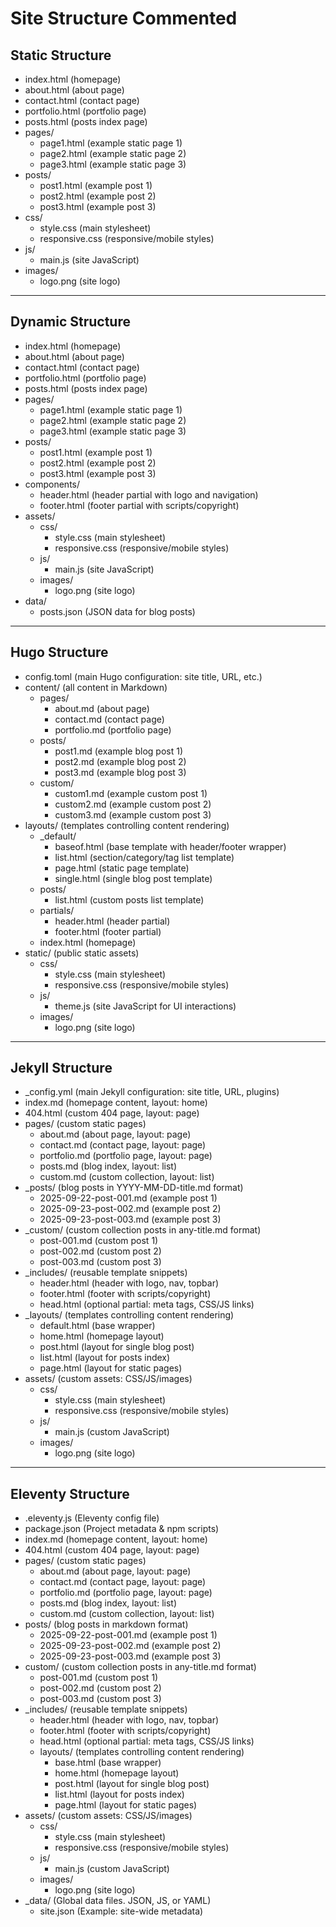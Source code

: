 # Site Structure Commented

## Static Structure
- index.html (homepage)
- about.html (about page)
- contact.html (contact page)
- portfolio.html (portfolio page)
- posts.html (posts index page)
- pages/
  - page1.html (example static page 1)
  - page2.html (example static page 2)
  - page3.html (example static page 3)
- posts/
  - post1.html (example post 1)
  - post2.html (example post 2)
  - post3.html (example post 3)
- css/
  - style.css (main stylesheet)
  - responsive.css (responsive/mobile styles)
- js/
  - main.js (site JavaScript)
- images/
  - logo.png (site logo)

---

## Dynamic Structure
- index.html (homepage)
- about.html (about page)
- contact.html (contact page)
- portfolio.html (portfolio page)
- posts.html (posts index page)
- pages/
  - page1.html (example static page 1)
  - page2.html (example static page 2)
  - page3.html (example static page 3)
- posts/
  - post1.html (example post 1)
  - post2.html (example post 2)
  - post3.html (example post 3)
- components/
  - header.html (header partial with logo and navigation)
  - footer.html (footer partial with scripts/copyright)
- assets/
  - css/
    - style.css (main stylesheet)
    - responsive.css (responsive/mobile styles)
  - js/
    - main.js (site JavaScript)
  - images/
    - logo.png (site logo)
- data/
  - posts.json (JSON data for blog posts)

---

## Hugo Structure
- config.toml (main Hugo configuration: site title, URL, etc.)
- content/ (all content in Markdown)
  - pages/
    - about.md (about page)
    - contact.md (contact page)
    - portfolio.md (portfolio page)
  - posts/
    - post1.md (example blog post 1)
    - post2.md (example blog post 2)
    - post3.md (example blog post 3)
  - custom/
    - custom1.md (example custom post 1)
    - custom2.md (example custom post 2)
    - custom3.md (example custom post 3)  
- layouts/ (templates controlling content rendering)
  - _default/
    - baseof.html (base template with header/footer wrapper)
    - list.html (section/category/tag list template)
    - page.html (static page template)
    - single.html (single blog post template)
  - posts/
    - list.html (custom posts list template)
  - partials/
    - header.html (header partial)
    - footer.html (footer partial)
  - index.html (homepage)
- static/ (public static assets)
  - css/
    - style.css (main stylesheet)
    - responsive.css (responsive/mobile styles)
  - js/
    - theme.js (site JavaScript for UI interactions)
  - images/
    - logo.png (site logo)

---

## Jekyll Structure
- _config.yml (main Jekyll configuration: site title, URL, plugins)
- index.md (homepage content, layout: home)
- 404.html (custom 404 page, layout: page)
- pages/ (custom static pages)
  - about.md (about page, layout: page)
  - contact.md (contact page, layout: page)
  - portfolio.md (portfolio page, layout: page)
  - posts.md (blog index, layout: list)
  - custom.md (custom collection, layout: list)
- _posts/ (blog posts in YYYY-MM-DD-title.md format)
  - 2025-09-22-post-001.md (example post 1)
  - 2025-09-23-post-002.md (example post 2)
  - 2025-09-23-post-003.md (example post 3)
- _custom/ (custom collection posts in any-title.md format)
  - post-001.md (custom post 1)
  - post-002.md (custom post 2)
  - post-003.md (custom post 3)
- _includes/ (reusable template snippets)
  - header.html (header with logo, nav, topbar)
  - footer.html (footer with scripts/copyright)
  - head.html (optional <head> partial: meta tags, CSS/JS links)
- _layouts/ (templates controlling content rendering)
  - default.html (base wrapper)
  - home.html (homepage layout)
  - post.html (layout for single blog post)
  - list.html (layout for posts index)
  - page.html (layout for static pages)
- assets/ (custom assets: CSS/JS/images)
  - css/
    - style.css (main stylesheet)
    - responsive.css (responsive/mobile styles)
  - js/
    - main.js (custom JavaScript)
  - images/
    - logo.png (site logo)

---

## Eleventy Structure

- .eleventy.js (Eleventy config file)
- package.json (Project metadata & npm scripts)
- index.md (homepage content, layout: home)
- 404.html (custom 404 page, layout: page)
- pages/ (custom static pages)
  - about.md (about page, layout: page)
  - contact.md (contact page, layout: page)
  - portfolio.md (portfolio page, layout: page)
  - posts.md (blog index, layout: list)
  - custom.md (custom collection, layout: list)
- posts/ (blog posts in markdown format)
  - 2025-09-22-post-001.md (example post 1)
  - 2025-09-23-post-002.md (example post 2)
  - 2025-09-23-post-003.md (example post 3)
- custom/ (custom collection posts in any-title.md format)
  - post-001.md (custom post 1)
  - post-002.md (custom post 2)
  - post-003.md (custom post 3)
- _includes/ (reusable template snippets)
  - header.html (header with logo, nav, topbar)
  - footer.html (footer with scripts/copyright)
  - head.html (optional <head> partial: meta tags, CSS/JS links)
  - layouts/ (templates controlling content rendering)
    - base.html (base wrapper)
    - home.html (homepage layout)
    - post.html (layout for single blog post)
    - list.html (layout for posts index)
    - page.html (layout for static pages)
- assets/ (custom assets: CSS/JS/images)
  - css/
    - style.css (main stylesheet)
    - responsive.css (responsive/mobile styles)
  - js/
    - main.js (custom JavaScript)
  - images/
    - logo.png (site logo)
- _data/ (Global data files. JSON, JS, or YAML)
  - site.json (Example: site-wide metadata)
